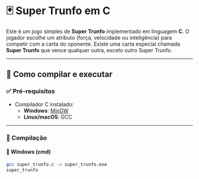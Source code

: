 
# 🃏 Super Trunfo em C

Este é um jogo simples de **Super Trunfo** implementado em linguagem **C**. O jogador escolhe um atributo (força, velocidade ou inteligência) para competir com a carta do oponente. Existe uma carta especial chamada **Super Trunfo** que vence qualquer outra, exceto outro Super Trunfo.

---

## 🚀 Como compilar e executar

### ✅ Pré-requisitos
- Compilador C instalado:
  - **Windows**: [MinGW](https://sourceforge.net/projects/mingw)
  - **Linux/macOS**: GCC 

---

### 🔧 Compilação

#### 🔹 Windows (cmd)
```bash
gcc super_trunfo.c -o super_trunfo.exe
super_trunfo
